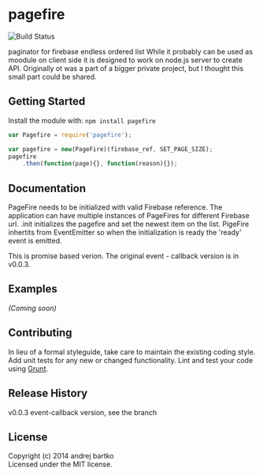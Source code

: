 # pagefire

![Build Status](https://travis-ci.org/webduvet/pagefire.svg?branch=master)

paginator for firebase endless ordered list
While it probably can be used as moodule on client side it is designed
to work on node.js server to create API. Originally ot was a part of a bigger
private project, but I thought this small part could be shared. 

## Getting Started
Install the module with: `npm install pagefire`

```javascript
var Pagefire = require('pagefire');

var pagefire = new(PageFire)(firebase_ref, SET_PAGE_SIZE);
pagefire
	.then(function(page){}, function(reason){});


```

## Documentation
PageFire needs to be initialized with valid Firebase reference. The application can have multiple instances of PageFires for different Firebase url.
.init initializes the pagefire and set the newest item on the list. PigeFire inhertits from EventEmitter so when the initialization is ready the 'ready' event is emitted.

This is promise based verion. The original event - callback version is in v0.0.3.

## Examples
_(Coming soon)_

## Contributing
In lieu of a formal styleguide, take care to maintain the existing coding style. Add unit tests for any new or changed functionality. Lint and test your code using [Grunt](http://gruntjs.com/).

## Release History
v0.0.3 event-callback version, see the branch


## License
Copyright (c) 2014 andrej bartko  
Licensed under the MIT license.
